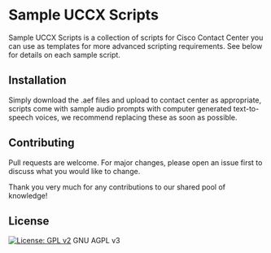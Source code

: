 # Sample UCCX Scripts

Sample UCCX Scripts is a collection of scripts for Cisco Contact Center you can use as templates for more advanced scripting requirements. See below for details on each sample script.


## 


## Installation

Simply download the .aef files and upload to contact center as appropriate, scripts come with sample audio prompts with computer generated text-to-speech voices, we recommend replacing these as soon as possible.





## Contributing
Pull requests are welcome. For major changes, please open an issue first to discuss what you would like to change.

Thank you very much for any contributions to our shared pool of knowledge!

## License
[![License: GPL v2](https://img.shields.io/badge/License-GPL%20v2-blue.svg)](https://www.gnu.org/licenses/old-licenses/gpl-2.0.en.html)
GNU AGPL v3
